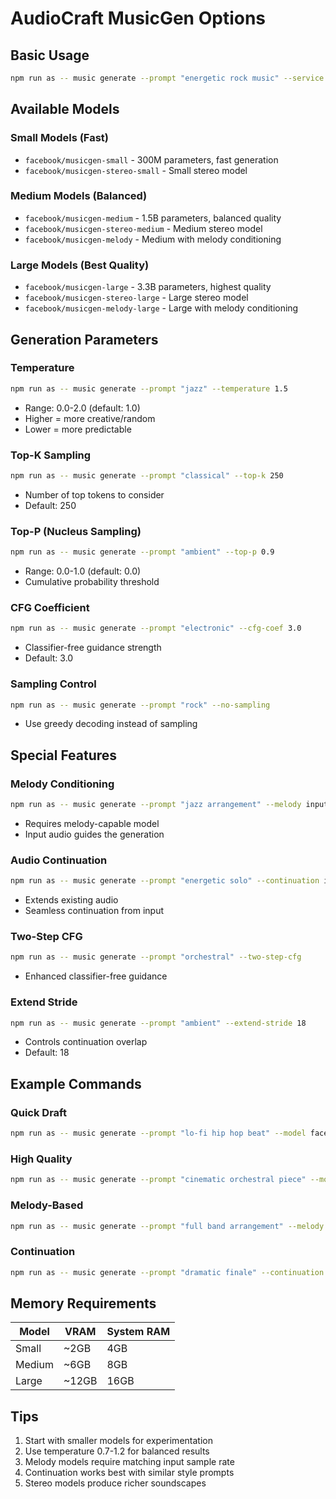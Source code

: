 # AudioCraft MusicGen Options

## Basic Usage

```bash
npm run as -- music generate --prompt "energetic rock music" --service audiocraft
```

## Available Models

### Small Models (Fast)
- `facebook/musicgen-small` - 300M parameters, fast generation
- `facebook/musicgen-stereo-small` - Small stereo model

### Medium Models (Balanced)
- `facebook/musicgen-medium` - 1.5B parameters, balanced quality
- `facebook/musicgen-stereo-medium` - Medium stereo model
- `facebook/musicgen-melody` - Medium with melody conditioning

### Large Models (Best Quality)
- `facebook/musicgen-large` - 3.3B parameters, highest quality
- `facebook/musicgen-stereo-large` - Large stereo model
- `facebook/musicgen-melody-large` - Large with melody conditioning

## Generation Parameters

### Temperature
```bash
npm run as -- music generate --prompt "jazz" --temperature 1.5
```
- Range: 0.0-2.0 (default: 1.0)
- Higher = more creative/random
- Lower = more predictable

### Top-K Sampling
```bash
npm run as -- music generate --prompt "classical" --top-k 250
```
- Number of top tokens to consider
- Default: 250

### Top-P (Nucleus Sampling)
```bash
npm run as -- music generate --prompt "ambient" --top-p 0.9
```
- Range: 0.0-1.0 (default: 0.0)
- Cumulative probability threshold

### CFG Coefficient
```bash
npm run as -- music generate --prompt "electronic" --cfg-coef 3.0
```
- Classifier-free guidance strength
- Default: 3.0

### Sampling Control
```bash
npm run as -- music generate --prompt "rock" --no-sampling
```
- Use greedy decoding instead of sampling

## Special Features

### Melody Conditioning
```bash
npm run as -- music generate --prompt "jazz arrangement" --melody input/melody.wav --model facebook/musicgen-melody
```
- Requires melody-capable model
- Input audio guides the generation

### Audio Continuation
```bash
npm run as -- music generate --prompt "energetic solo" --continuation input/intro.wav --duration 15
```
- Extends existing audio
- Seamless continuation from input

### Two-Step CFG
```bash
npm run as -- music generate --prompt "orchestral" --two-step-cfg
```
- Enhanced classifier-free guidance

### Extend Stride
```bash
npm run as -- music generate --prompt "ambient" --extend-stride 18
```
- Controls continuation overlap
- Default: 18

## Example Commands

### Quick Draft
```bash
npm run as -- music generate --prompt "lo-fi hip hop beat" --model facebook/musicgen-small --duration 10
```

### High Quality
```bash
npm run as -- music generate --prompt "cinematic orchestral piece" --model facebook/musicgen-large --duration 30 --temperature 0.8
```

### Melody-Based
```bash
npm run as -- music generate --prompt "full band arrangement" --melody melody.wav --model facebook/musicgen-melody-large
```

### Continuation
```bash
npm run as -- music generate --prompt "dramatic finale" --continuation intro.wav --duration 20 --extend-stride 15
```

## Memory Requirements

| Model | VRAM | System RAM |
|-------|------|------------|
| Small | ~2GB | 4GB |
| Medium | ~6GB | 8GB |
| Large | ~12GB | 16GB |

## Tips

1. Start with smaller models for experimentation
2. Use temperature 0.7-1.2 for balanced results
3. Melody models require matching input sample rate
4. Continuation works best with similar style prompts
5. Stereo models produce richer soundscapes